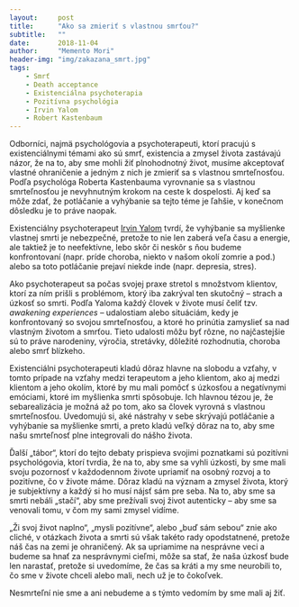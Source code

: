 ```yaml
---
layout:     post
title:      "Ako sa zmieriť s vlastnou smrťou?"
subtitle:   ""
date:       2018-11-04
author:     "Memento Mori"
header-img: "img/zakazana_smrt.jpg"
tags:
    - Smrť
    - Death acceptance 
    - Existenciálna psychoterapia
    - Pozitívna psychológia
    - Irvin Yalom
    - Robert Kastenbaum
---
```


Odborníci, najmä psychológovia a psychoterapeuti, ktorí pracujú s existenciálnymi témami ako sú smrť, existencia a zmysel života zastávajú názor, že na to, aby sme mohli žiť plnohodnotný život, musíme akceptovať vlastné ohraničenie a jedným z nich je zmieriť sa s vlastnou smrteľnosťou. Podľa psychológa Roberta Kastenbauma vyrovnanie sa s vlastnou smrteľnosťou je nevyhnutným krokom na ceste k dospelosti. Aj keď sa môže zdať, že potláčanie a vyhýbanie sa tejto téme je ľahšie, v konečnom dôsledku je to práve naopak. 

Existenciálny psychoterapeut <a href="https://www.tandfonline.com/doi/abs/10.1080/08873260802350006?journalCode=hthp20">Irvin Yalom</a> tvrdí, že vyhýbanie sa myšlienke vlastnej smrti je nebezpečné, pretože to nie len zaberá veľa času a energie, ale taktiež je to neefektívne, lebo skôr či neskôr s ňou budeme konfrontovaní (napr. príde choroba, niekto v našom okolí zomrie a pod.) alebo sa toto potláčanie prejaví niekde inde (napr. depresia, stres). 

Ako psychoterapeut sa počas svojej praxe stretol s množstvom klientov, ktorí za ním prišli s problémom, ktorý iba zakrýval ten skutočný – strach a úzkosť so smrti. Podľa Yaloma každý človek v živote musí čeliť tzv. <em>awakening experiences</em> – udalostiam alebo situáciám, kedy je konfrontovaný so svojou smrteľnosťou, a ktoré ho prinútia zamyslieť sa nad vlastným životom a smrťou. Tieto udalosti môžu byť rôzne, no najčastejšie sú to práve narodeniny, výročia, stretávky, dôležité rozhodnutia, choroba alebo smrť blízkeho. 

Existenciálni psychoterapeuti kladú dôraz hlavne na slobodu a vzťahy, v tomto prípade na vzťahy medzi terapeutom a jeho klientom, ako aj medzi klientom a jeho okolím, ktoré by mu mali pomôcť s úzkosťou a negatívnymi emóciami, ktoré im myšlienka smrti spôsobuje. Ich hlavnou tézou je, že sebarealizácia je možná až po tom, ako sa človek vyrovná s vlastnou smrteľnosťou. Uvedomujú si, aké nástrahy v sebe skrývajú potláčanie a vyhýbanie sa myšlienke smrti, a preto kladú veľký dôraz na to, aby sme našu smrteľnosť plne integrovali do nášho života. 

Ďalší „tábor“, ktorí do tejto debaty prispieva svojimi poznatkami sú pozitívni psychológovia, ktorí tvrdia, že na to, aby sme sa vyhli úzkosti, by sme mali svoju pozornosť v každodennom živote upriamiť na osobný rozvoj a to pozitívne, čo v živote máme. Dôraz kladú na význam a zmysel života, ktorý je subjektívny a každý si ho musí nájsť sám pre seba. Na to, aby sme sa smrti nebáli „stačí“, aby sme prežívali svoj život autenticky – aby sme sa venovali tomu, v čom my sami zmysel vidíme. 

 „Ži svoj život naplno“, „mysli pozitívne“, alebo „buď sám sebou“ znie ako cliché, v otázkach života a smrti sú však takéto rady opodstatnené, pretože náš čas na zemi je ohraničený. Ak sa upriamime na nesprávne veci a budeme sa hnať za nesprávnymi cieľmi, môže sa stať, že naša úzkosť bude len narastať, pretože si uvedomíme, že čas sa kráti a my sme neurobili to, čo sme v živote chceli alebo mali, nech už je to čokoľvek. 
 
Nesmrteľní nie sme a ani nebudeme a s týmto vedomím by sme mali aj žiť. 





